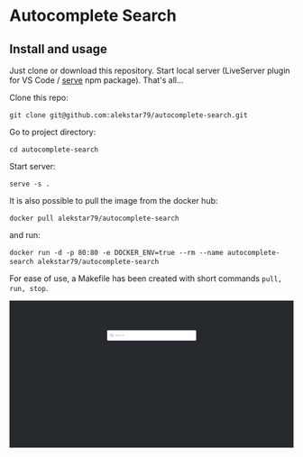 # Autocomplete Search

## Install and usage

Just clone or download this repository. Start local server
(LiveServer plugin for VS Code / [serve](https://github.com/vercel/serve) npm package).
That's all...

Clone this repo:
```shell
git clone git@github.com:alekstar79/autocomplete-search.git
```
Go to project directory:
```shell
cd autocomplete-search
```
Start server:
```shell
serve -s .
```

It is also possible to pull the image from the docker hub:
```shell
docker pull alekstar79/autocomplete-search
```
and run:
```shell
docker run -d -p 80:80 -e DOCKER_ENV=true --rm --name autocomplete-search alekstar79/autocomplete-search
```

For ease of use, a Makefile has been created with short commands `pull, run, stop`.

![review](review.gif "Autocomplete Search")
